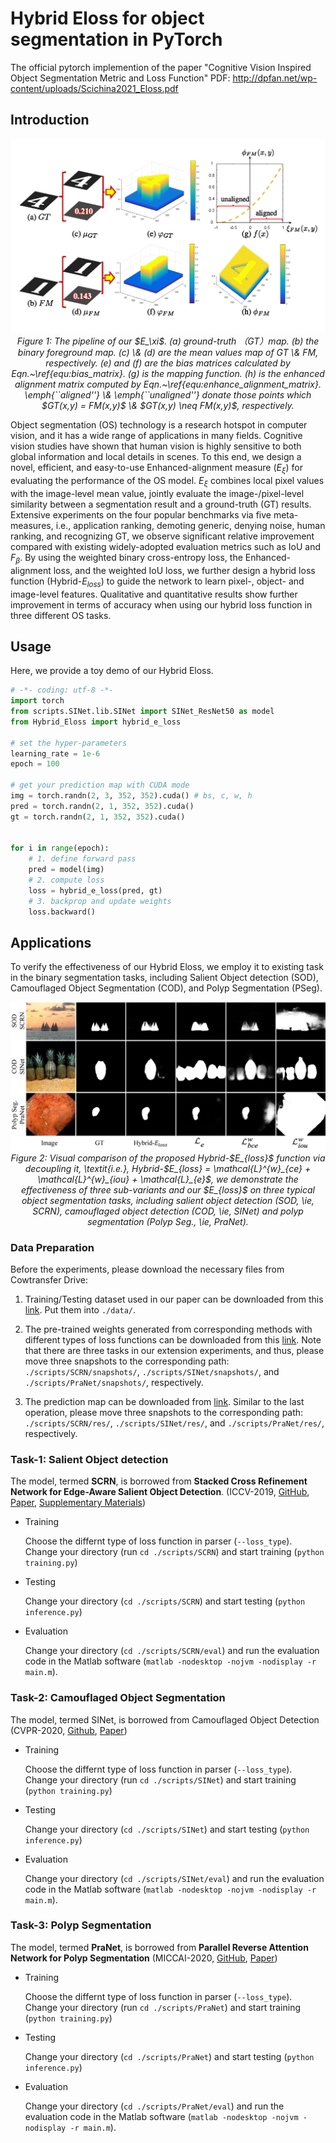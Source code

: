 # Hybrid Eloss for object segmentation in PyTorch

The official pytorch implemention of the paper "Cognitive Vision Inspired Object Segmentation Metric and Loss Function"
PDF: http://dpfan.net/wp-content/uploads/Scichina2021_Eloss.pdf

## Introduction

<p align="center">
    <img src="imgs/D-measureFramewrok.png"/> <br />
    <em> 
    Figure 1: The pipeline of our $E_\xi$.
  (a) ground-truth （GT）map. (b) the binary foreground map.
  (c) \& (d) are the mean values map of GT \& FM, respectively.
  (e) and (f) are the bias matrices calculated by Eqn.~\ref{equ:bias_matrix}.
  (g) is the mapping function.
  (h) is the enhanced alignment matrix computed by Eqn.~\ref{equ:enhance_alignment_matrix}.
  \emph{``aligned''} \& \emph{``unaligned''} donate those points which
  $GT(x,y) = FM(x,y)$ \& $GT(x,y) \neq FM(x,y)$, respectively.
    </em>
</p>

Object segmentation (OS) technology is a research hotspot in computer vision, and it has a wide range of applications 
in many fields. Cognitive vision studies have shown that human vision is highly sensitive to both global information 
and local details in scenes.
To this end, we design a novel, efficient, and easy-to-use Enhanced-alignment measure ($E_\xi$) for evaluating 
the performance of the OS model.
$E_\xi$ combines local pixel values with the image-level mean value, jointly evaluate the image-/pixel-level similarity 
between a segmentation result and a ground-truth (GT) results.
Extensive experiments on the four popular benchmarks via five meta-measures, i.e., application ranking, demoting generic, 
denying noise, human ranking, and recognizing GT, we observe significant relative improvement compared with existing 
widely-adopted evaluation metrics such as IoU and $F_\beta$.
By using the weighted binary cross-entropy loss, the Enhanced-alignment loss, and the weighted IoU loss, we further 
design a hybrid loss function (Hybrid-$E_{loss}$) to guide the network to learn pixel-, object- and image-level features.
Qualitative and quantitative results show further improvement in terms of accuracy when using our hybrid loss function 
in three different OS tasks.

## Usage

Here, we provide a toy demo of our Hybrid Eloss.

```python
# -*- coding: utf-8 -*-
import torch
from scripts.SINet.lib.SINet import SINet_ResNet50 as model
from Hybrid_Eloss import hybrid_e_loss

# set the hyper-parameters
learning_rate = 1e-6
epoch = 100

# get your prediction map with CUDA mode
img = torch.randn(2, 3, 352, 352).cuda() # bs, c, w, h
pred = torch.randn(2, 1, 352, 352).cuda()
gt = torch.randn(2, 1, 352, 352).cuda()


for i in range(epoch):
    # 1. define forward pass
    pred = model(img)
    # 2. compute loss
    loss = hybrid_e_loss(pred, gt)
    # 3. backprop and update weights
    loss.backward()
```
## Applications

To verify the effectiveness of our Hybrid Eloss, we employ it to existing task in the binary segmentation tasks, including Salient Object detection (SOD), Camouflaged Object Segmentation (COD), and Polyp Segmentation (PSeg).

<p align="center">
    <img src="imgs/visual_results-min.png"/> <br />
    <em> 
    Figure 2: Visual comparison of the proposed Hybrid-$E_{loss}$ function via decoupling it, \textit{i.e.}, Hybrid-$E_{loss} = \mathcal{L}^{w}_{ce} + \mathcal{L}^{w}_{iou} + \mathcal{L}_{e}$, we demonstrate the effectiveness of three sub-variants and our $E_{loss}$ on three typical object segmentation tasks, including salient object detection (SOD, \ie, SCRN), camouflaged object detection (COD, \ie, SINet) and polyp segmentation (Polyp Seg., \ie, PraNet).
    </em>
</p>

### Data Preparation

Before the experiments, please download the necessary files from Cowtransfer Drive:

1. Training/Testing dataset used in our paper can be downloaded from this [link](https://gepengji.cowtransfer.com/s/8072c149efae41). Put them into `./data/`.

2. The pre-trained weights generated from corresponding methods with different types of loss functions can be downloaded from this [link](https://gepengji.cowtransfer.com/s/87a0b066630f40). Note that there are three tasks in our extension experiments, and thus, please move three snapshots to the corresponding path: `./scripts/SCRN/snapshots/`, `./scripts/SINet/snapshots/`, and `./scripts/PraNet/snapshots/`, respectively.

3. The prediction map can be downloaded from [link](https://gepengji.cowtransfer.com/s/d27056171c6049). Similar to the last operation, please move three snapshots to the corresponding path: `./scripts/SCRN/res/`, `./scripts/SINet/res/`, and `./scripts/PraNet/res/`, respectively.

### Task-1: Salient Object detection

The model, termed __SCRN__, is borrowed from __Stacked Cross Refinement Network for Edge-Aware Salient Object Detection__. (ICCV-2019, [GitHub](https://github.com/wuzhe71/SCRN), [Paper](http://openaccess.thecvf.com/content_ICCV_2019/papers/Wu_Stacked_Cross_Refinement_Network_for_Edge-Aware_Salient_Object_Detection_ICCV_2019_paper.pdf), [Supplementary Materials](http://openaccess.thecvf.com/content_ICCV_2019/supplemental/Wu_Stacked_Cross_Refinement_ICCV_2019_supplemental.pdf))

- Training
  
  Choose the differnt type of loss function in parser (`--loss_type`).  Change your directory (run `cd ./scripts/SCRN`) and start training (`python training.py`)

- Testing
  
  Change your directory (`cd ./scripts/SCRN`) and start testing (`python inference.py`)

- Evaluation
  
  Change your directory (`cd ./scripts/SCRN/eval`) and run the evaluation code in the Matlab software (`matlab -nodesktop -nojvm -nodisplay -r main.m`).

### Task-2: Camouflaged Object Segmentation

The model, termed SINet, is borrowed from Camouflaged Object Detection (CVPR-2020, [Github](https://github.com/DengPingFan/SINet), [Paper](https://openaccess.thecvf.com/content_CVPR_2020/papers/Fan_Camouflaged_Object_Detection_CVPR_2020_paper.pdf))

- Training
  
  Choose the differnt type of loss function in parser (`--loss_type`).  Change your directory (run `cd ./scripts/SINet`) and start training (`python training.py`)

- Testing
  
  Change your directory (`cd ./scripts/SINet`) and start testing (`python inference.py`)

- Evaluation
  
  Change your directory (`cd ./scripts/SINet/eval`) and run the evaluation code in the Matlab software (`matlab -nodesktop -nojvm -nodisplay -r main.m`).

### Task-3: Polyp Segmentation

The model, termed __PraNet__, is borrowed from __Parallel Reverse Attention Network for Polyp Segmentation__ (MICCAI-2020, [GitHub](https://github.com/DengPingFan/PraNet), [Paper](https://github.com/DengPingFan/PraNet/blob/master))

- Training
  
  Choose the differnt type of loss function in parser (`--loss_type`).  Change your directory (run `cd ./scripts/PraNet`) and start training (`python training.py`)

- Testing
  
  Change your directory (`cd ./scripts/PraNet`) and start testing (`python inference.py`)

- Evaluation

  Change your directory (`cd ./scripts/PraNet/eval`) and run the evaluation code in the Matlab software (`matlab -nodesktop -nojvm -nodisplay -r main.m`).
